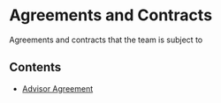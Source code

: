 # Agreements and Contracts

Agreements and contracts that the team is subject to

## Contents

- [Advisor Agreement](./SYDE461-F2022-01-Project-Advisor-Agreement-Form_Signed.pdf)
